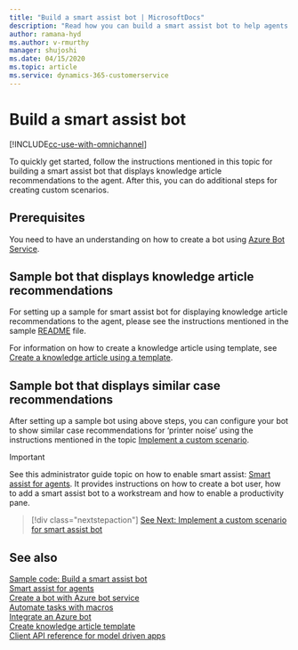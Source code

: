 ```yaml
---
title: "Build a smart assist bot | MicrosoftDocs"
description: "Read how you can build a smart assist bot to help agents resolve customer queries faster and more effectively"
author: ramana-hyd
ms.author: v-rmurthy
manager: shujoshi
ms.date: 04/15/2020
ms.topic: article
ms.service: dynamics-365-customerservice
---
```

# Build a smart assist bot

[!INCLUDE[cc-use-with-omnichannel](../includes/cc-use-with-omnichannel.md)]

To quickly get started, follow the instructions mentioned in this topic for building a smart assist bot that displays knowledge article recommendations to the agent. After this, you can do additional steps for creating custom scenarios.

## Prerequisites

You need to have an understanding on how to create a bot using [Azure Bot Service](https://docs.microsoft.com/azure/bot-service/abs-quickstart?view=azure-bot-service-4.0).

## Sample bot that displays knowledge article recommendations

For setting up a sample for smart assist bot for displaying knowledge article recommendations to the agent, please see the instructions mentioned in the sample [README](https://github.com/microsoft/Dynamics365-Apps-Samples/blob/master/customer-service/omnichannel/smart-assist-bot/README.md) file. 

For information on how to create a knowledge article using template, see [Create a knowledge article using a template](../../../customer-service/create-knowledge-article-using-template.md).

## Sample bot that displays similar case recommendations

After setting up a sample bot using above steps, you can configure your bot to show similar case recommendations for ‘printer noise’ using the instructions mentioned in the topic [Implement a custom scenario](smart-assist-scenario.md).

> [!IMPORTANT]
> See this administrator guide topic on how to enable smart assist: [Smart assist for agents](../../administrator/smart-assist.md). It provides instructions on how to create a bot user, how to add a smart assist bot to a workstream and how to enable a productivity pane.

> [!div class="nextstepaction"]
> [See Next: Implement a custom scenario for smart assist bot](smart-assist-scenario.md)

## See also

[Sample code: Build a smart assist bot](https://github.com/microsoft/Dynamics365-Apps-Samples/blob/master/customer-service/omnichannel/smart-assist-bot)<br />
[Smart assist for agents](../../administrator/smart-assist.md)<br />
[Create a bot with Azure bot service](/azure/bot-service/abs-quickstart)<br />
[Automate tasks with macros](../../administrator/macros.md)<br />
[Integrate an Azure bot](../../administrator/configure-bot.md)<br />
[Create knowledge article template](../../../customer-service/create-templates-knowledge-article.md)<br />
[Client API reference for model driven apps](/powerapps/developer/model-driven-apps/clientapi/reference)
